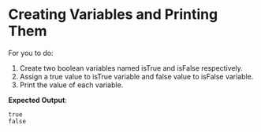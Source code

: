 # Creating Variables and Printing Them

For you to do:

1. Create two boolean variables named isTrue and isFalse respectively.
2. Assign a true value to isTrue variable and false value to isFalse variable.
3. Print the value of each variable.

**Expected Output**:
```
true
false
```
